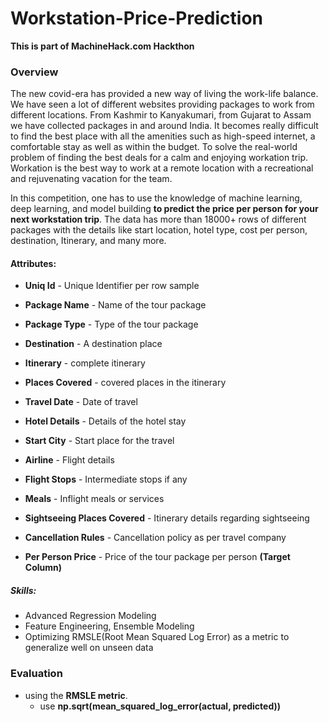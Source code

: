 # Workstation-Price-Prediction

**This is part of MachineHack.com Hackthon**


### **Overview**

The new covid-era has provided a new way of living the work-life balance. We have seen a lot of different websites providing packages to work from different locations. From Kashmir to Kanyakumari, from Gujarat to Assam we have collected packages in and around India. It becomes really difficult to find the best place with all the amenities such as high-speed internet, a comfortable stay as well as within the budget. To solve the real-world problem of finding the best deals for a calm and enjoying workation trip. Workation is the best way to work at a remote location with a recreational and rejuvenating vacation for the team.

In this competition, one has to use the knowledge of machine learning, deep learning, and model building **to predict the price per person for your next workstation trip**. The data has more than 18000+ rows of different packages with the details like start location, hotel type, cost per person, destination, Itinerary, and many more.


#### **Attributes:**

- **Uniq Id** - Unique Identifier per row sample
- **Package Name** - Name of the tour package
- **Package Type** - Type of the tour package
- **Destination** - A destination place
- **Itinerary** - complete itinerary
- **Places Covered** - covered places in the itinerary
- **Travel Date** - Date of travel
- **Hotel Details** - Details of the hotel stay
- **Start City** - Start place for the travel
- **Airline** - Flight details
- **Flight Stops** - Intermediate stops if any
- **Meals** - Inflight meals or services
- **Sightseeing Places Covered** - Itinerary details regarding sightseeing
- **Cancellation Rules** - Cancellation policy as per travel company


- **Per Person Price** - Price of the tour package per person **(Target Column)**

##### Skills:
- Advanced Regression Modeling
- Feature Engineering, Ensemble Modeling
- Optimizing RMSLE(Root Mean Squared Log Error) as a metric to generalize well on unseen data


### Evaluation

  + using the **RMSLE metric**. 
      - use **np.sqrt(mean_squared_log_error(actual, predicted))**
